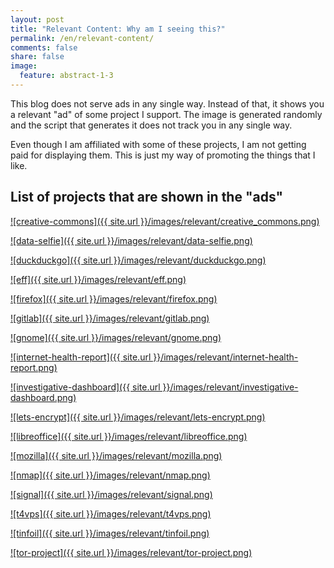```yaml
---
layout: post
title: "Relevant Content: Why am I seeing this?"
permalink: /en/relevant-content/
comments: false
share: false
image:
  feature: abstract-1-3
---
```


This blog does not serve ads in any single way. Instead of that, it shows you a relevant "ad" of some project I support. The image is generated randomly and the script that generates it does not track you in any single way.

Even though I am affiliated with some of these projects, I am not getting paid for displaying them. This is just my way of promoting the things that I like.

## List of projects that are shown in the "ads"

[![creative-commons]({{ site.url }}/images/relevant/creative_commons.png)](https://donate.creativecommons.org/)

[![data-selfie]({{ site.url }}/images/relevant/data-selfie.png)](http://dataselfie.it)

[![duckduckgo]({{ site.url }}/images/relevant/duckduckgo.png)](https://duckduckgo.com/about)

[![eff]({{ site.url }}/images/relevant/eff.png)](https://www.eff.org/)

[![firefox]({{ site.url }}/images/relevant/firefox.png)](https://www.mozilla.org/en-US/firefox/new/)

[![gitlab]({{ site.url }}/images/relevant/gitlab.png)](https://about.gitlab.com/)

[![gnome]({{ site.url }}/images/relevant/gnome.png)](https://www.gnome.org/)

[![internet-health-report]({{ site.url }}/images/relevant/internet-health-report.png)](https://internethealthreport.org/)

[![investigative-dashboard]({{ site.url }}/images/relevant/investigative-dashboard.png)](https://investigativedashboard.org/)

[![lets-encrypt]({{ site.url }}/images/relevant/lets-encrypt.png)](https://lets-encrypt.org)

[![libreoffice]({{ site.url }}/images/relevant/libreoffice.png)](https://www.libreoffice.org/)

[![mozilla]({{ site.url }}/images/relevant/mozilla.png)](https://www.mozilla.org/en-US/)

[![nmap]({{ site.url }}/images/relevant/nmap.png)](https://nmap.org/)

[![signal]({{ site.url }}/images/relevant/signal.png)](https://signal.org/)

[![t4vps]({{ site.url }}/images/relevant/t4vps.png)](https://billing.time4vps.eu/?affid=992)

[![tinfoil]({{ site.url }}/images/relevant/tinfoil.png)](https://tinfoil.press/)

[![tor-project]({{ site.url }}/images/relevant/tor-project.png)](https://www.torproject.org/)
